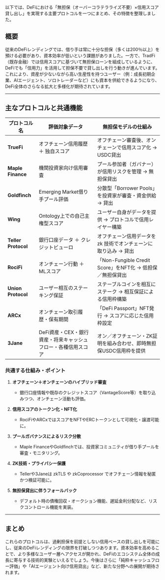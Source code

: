 以下では、DeFiにおける「無担保（オーバーコラテラライズ不要）×信用スコア貸し出し」を実現する主要プロトコルを一つにまとめ、その特徴を整理しました。

## 概要

従来のDeFiレンディングでは、借り手は常に十分な担保（多くは200％以上）を預ける必要があり、資本効率が低いという課題がありました。一方で、TradFi（既存金融）では信用スコアに基づいて無担保ローンを組成しているように、DeFiでも「信用力」を活用して担保不要で貸し出しを行う動きが進んでいます。これにより、資産が少ないながら高い生産性を持つユーザー（例：成長初期企業、AIエージェント、ソロトレーダーなど）にも資本を供給できるようになり、DeFi全体のさらなる拡大と多様化が期待されています。

---

## 主なプロトコルと共通機能

| プロトコル名              | 評価対象データ                            | 無担保モデルの仕組み                                   |
| ------------------- | ---------------------------------- | -------------------------------------------- |
| **TrueFi**          | オフチェーン信用履歴 ＋ 独自スコア                 | オフチェーン審査後、オンチェーンで信用スコア化 → USDC貸出             |
| **Maple Finance**   | 機関投資家向け信用審査                        | プール参加者（ガバナー）が信用リスクを管理 → 無担保貸出                |
| **Goldfinch**       | Emerging Market借り手プール評価            | 分散型「Borrower Pools」を投資家が審査・資金供給 → 貸出         |
| **Wing**            | Ontology上での自己主権型スコア                | ユーザー自身がデータを提供 → プロトコルで信用レイヤー構築               |
| **Teller Protocol** | 銀行口座データ ＋ クレジットビューロ                | オフチェーン信用データを zk 技術でオンチェーンに取り込み → 貸出          |
| **RociFi**          | オンチェーン行動 ＋ MLスコア                   | 「Non-Fungible Credit Score」をNFT化 → 低担保／無担保貸出 |
| **Union Protocol**  | ユーザー相互のステーキング保証                    | ステーブルコインを相互にステーク → 相互保証による信用枠構築              |
| **ARCx**            | オンチェーン取引履歴・保有期間                    | 「DeFi Passport」NFT発行 → スコアに応じた信用枠設定          |
| **3Jane**           | DeFi資産・CEX・銀行資産・将来キャッシュフロー・各種信用スコア | オン／オフチェーン・ZK証明を組み合わせ、即時無担保USDC信用枠を提供         |

### 共通する仕組み・ポイント

1. **オフチェーン＋オンチェーンのハイブリッド審査**

   * 銀行口座情報や既存のクレジットスコア（VantageScore等）を取り込みつつ、オンチェーン活動も評価。
2. **信用スコアのトークン化・NFT化**

   * RociFiやARCxではスコアをNFTやERCトークンとして可視化・譲渡可能に。
3. **プールガバナンスによるリスク分散**

   * Maple FinanceやGoldfinchでは、投資家コミュニティが借り手プールを審査・モニタリング。
4. **ZK技術・プライバシー保護**

   * Tellerや3Janeは zkTLS や zkCoprocessor でオフチェーン情報を秘匿かつ検証可能に。
5. **無担保貸出に伴うフォールバック**

   * デフォルト時の債権回収・オークション機能、遅延金利分配など、リスクコントロール機能を実装。

---

## まとめ

これらのプロトコルは、過剰担保を前提としない信用ベースの貸し出しを可能にし、従来のDeFiレンディングの限界を打破しつつあります。資本効率を高めることで、より多様なユーザー層へアクセスが開かれ、DeFiのエコシステム全体の成長に寄与する技術的実験といえるでしょう。今後はさらに「純粋キャッシュフロー評価」や「AIエージェント向け信用貸出」など、新たな分野への展開が期待されます。
